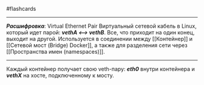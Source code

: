 #flashcards
***
***Расшифровка***: Virtual Ethernet Pair
Виртуальный сетевой кабель в Linux, который идет парой:
***vethA  <-->  vethB***. Все, что приходит на один конец, выходит на другой.
Используется в соединении между [[Контейнер]] и [[Сетевой мост (Bridge) Docker]], а также для разделения сети через [[Пространства имен (namespaces)]].
***
Каждый контейнер получает свою veth-пару: ***eth0*** внутри контейнера и ***vethX*** на хосте, подключенному к мосту.
<!--SR:!2025-10-24,5,230-->